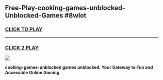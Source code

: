 
## Free-Play-cooking-games-unblocked-Unblocked-Games #8wlot
<h3>
<a href="https://news.freeplayer.one?title=cooking-games-unblocked&ref=8M">CLICK TO PLAY</a></h3>
<hr>

<h3>
<a href="https://news.freeplayer.one?title=cooking-games-unblocked&ref=8M">CLICK 2 PLAY</a>
  
</h3>

<a href="https://news.freeplayer.one?title=cooking-games-unblocked&ref=8M"><img src="https://clearcache.store/games.png"></a>


**cooking-games-unblocked games unblocked: Your Gateway to Fun and Accessible Online Gaming**
